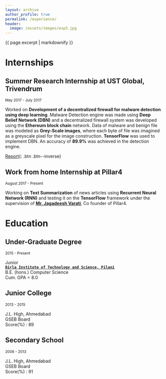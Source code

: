 ```yaml
---
layout: archive
author_profile: true
permalink: /experience/
header:
  image: /assets/images/exp3.jpg
---
```

{{ page.excerpt | markdownify }}
# Internships
## Summer Research Internship at UST Global, Trivendrum
<small>May 2017 - July 2017</small>  

Worked on **Development of a decentralized firewall for malware detection using deep learning**.
Malware Detection engine was made using **Deep Belief Network (DBN)** and a decentralized firewall
system was developed using the **Ethereum block chain** network.
Data of malware and benign file was modeled as **Grey-Scale images**, where each byte of file was imagined as a greyscale pixel for the image construction.
**TensorFlow** was used to implement DBN. An accuracy of **89.9%** was achieved in the detection engine.   

[Report](/decentralized_firewall/){: .btn .btn--inverse}

## Work from home Internship at Pillar4
<small>August 2017 - Present </small>  

Working on **Text Summarization** of news articles using **Recurrent Neural Network (RNN)** and testing it on the **TensorFlow** framework under the supervision of [**Mr. Jagadeesh Varati**](https://www.linkedin.com/in/jagadeeshvarati/), Co founder of Pillar4.

  
  

# Education
## Under-Graduate Degree
<small>2015 - Present</small>

Junior  
[**`Birla Institute of Technology and Science, Pilani`**](http://www.bits-pilani.ac.in/)  
B.E. (hons.) Computer Science  
Cum. GPA = 8.0

## Junior College
<small>2013 - 2015</small>   

J.L. High, Ahmedabad  
GSEB Board  
Score(%) : 89  

## Secondary School
<small>2006 - 2013</small>   

J.L. High, Ahmedabad  
GSEB Board  
Score(%) : 91
